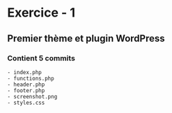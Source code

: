 # Exercice - 1
## Premier thème et plugin WordPress
### Contient 5 commits
    - index.php
    - functions.php
    - header.php
    - footer.php
    - screenshot.png
    - styles.css
